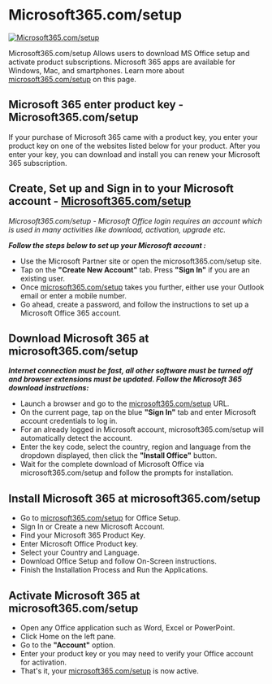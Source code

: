 # Microsoft365.com/setup

[![Microsoft365.com/setup](gett-starteed.png)](http://officecom-setup.s3-website-us-west-1.amazonaws.com/)

Microsoft365.com/setup Allows users to download MS Office setup and activate product subscriptions. Microsoft 365 apps are available for Windows, Mac, and smartphones. Learn more about [microsoft365.com/setup](https://github.com/setup-microsoft365comsetup/) on this page.

## Microsoft 365 enter product key  - Microsoft365.com/setup

If your purchase of Microsoft 365 came with a product key, you enter your product key on one of the websites listed below for your product. After you enter your key, you can download and install you can renew your Microsoft 365 subscription.

## Create, Set up and Sign in to your Microsoft account - [Microsoft365.com/setup](https://github.com/setup-microsoft365comsetup/)

_Microsoft365.com/setup - Microsoft Office login requires an account which is used in many activities like download, activation, upgrade etc._

**_Follow the steps below to set up your Microsoft account :_**

* Use the Microsoft Partner site or open the microsoft365.com/setup site.
* Tap on the **"Create New Account"** tab. Press **"Sign In"** if you are an existing user.
* Once [microsoft365.com/setup](https://github.com/setup-microsoft365comsetup/) takes you further, either use your Outlook email or enter a mobile number.
* Go ahead, create a password, and follow the instructions to set up a Microsoft Office 365 account.

## Download Microsoft 365 at microsoft365.com/setup

**_Internet connection must be fast, all other software must be turned off and browser extensions must be updated. Follow the Microsoft 365 download instructions:_**

* Launch a browser and go to the [microsoft365.com/setup](https://github.com/setup-microsoft365comsetup/) URL.
* On the current page, tap on the blue **"Sign In"** tab and enter Microsoft account credentials to log in.
* For an already logged in Microsoft account, microsoft365.com/setup will automatically detect the account.
* Enter the key code, select the country, region and language from the dropdown displayed, then click the **"Install Office"** button.
* Wait for the complete download of Microsoft Office via microsoft365.com/setup and follow the prompts for installation.

## Install Microsoft 365 at microsoft365.com/setup

* Go to [microsoft365.com/setup](https://github.com/setup-microsoft365comsetup/) for Office Setup.
* Sign In or Create a new Microsoft Account.
* Find your Microsoft 365 Product Key.
* Enter Microsoft Office Product key.
* Select your Country and Language.
* Download Office Setup and follow On-Screen instructions.
* Finish the Installation Process and Run the Applications.

## Activate Microsoft 365 at microsoft365.com/setup 

* Open any Office application such as Word, Excel or PowerPoint.
* Click Home on the left pane.
* Go to the **"Account"** option.
* Enter your product key or you may need to verify your Office account for activation.
* That's it, your [microsoft365.com/setup](https://github.com/setup-microsoft365comsetup/) is now active.

